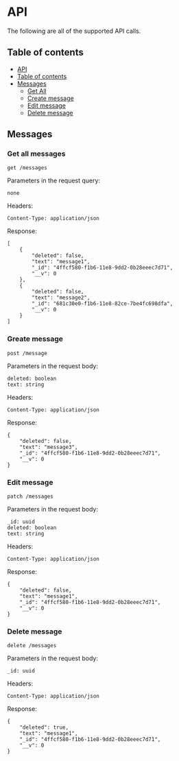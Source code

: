 # API

The following are all of the supported API calls.

## Table of contents

* [API](#api)
* [Table of contents](#table-of-contents)
* [Messages](#Messages)
  * [Get All](#get-all-messages)
  * [Create message](#create-message)
  * [Edit message](#edit-message)
  * [Delete message](#delete-message)

## Messages

### Get all messages

```
get /messages
```

Parameters in the request query:

```
none
```

Headers:

```
Content-Type: application/json
```

Response:

```
[
    {
        "deleted": false,
        "text": "message1",
        "_id": "4ffcf580-f1b6-11e8-9dd2-0b28eeec7d71",
        "__v": 0
    },
    {
        "deleted": false,
        "text": "message2",
        "_id": "681c30e0-f1b6-11e8-82ce-7be4fc698dfa",
        "__v": 0
    }
]
```
### Greate message

```
post /message
```

Parameters in the request body:

```
deleted: boolean
text: string
```

Headers:

```
Content-Type: application/json
```

Response:

```
{
    "deleted": false,
    "text": "message3",
    "_id": "4ffcf580-f1b6-11e8-9dd2-0b28eeec7d71",
    "__v": 0
}
```
### Edit message

```
patch /messages
```

Parameters in the request body:

```
_id: uuid
deleted: boolean
text: string
```

Headers:

```
Content-Type: application/json
```

Response:

```
{
    "deleted": false,
    "text": "message1",
    "_id": "4ffcf580-f1b6-11e8-9dd2-0b28eeec7d71",
    "__v": 0
}
```
### Delete message

```
delete /messages
```

Parameters in the request body:

```
_id: uuid
```

Headers:

```
Content-Type: application/json
```

Response:

```
{
    "deleted": true,
    "text": "message1",
    "_id": "4ffcf580-f1b6-11e8-9dd2-0b28eeec7d71",
    "__v": 0
}
```
